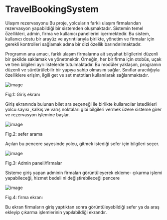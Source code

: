 # TravelBookingSystem
 Ulaşım rezervasyonu
Bu proje, yolcuların farklı ulaşım firmalarıdan rezervasyon yapabildiği bir sistemden oluşmaktadır. Sistemin temel ö̈zellikleri, admin, firma ve kullanıcı panellerini içermektedir. 
Bu sistem, kullanıcı dostu bir arayüz ve ayrıntılarıyla birlikte, yönetim ve firmalar için gerekli kontrolleri sağlamak adına bir dizi ö̈zellik barındırılmaktadır.

Programın ana amacı, farklı ulaşım firmalarına ait seyahat bilgilerini düzenli bir şekilde saklamak ve yönetmektir.
Örneğin, her bir firma için otobüs, uçak ve tren bilgileri ayrı listelerde tutulmaktadır. Bu modüler yaklaşım, programın düzenli ve sürdürülebilir bir yapıya sahip olmasını sağlar.
Sınıflar aracılığıyla özelliklere erişim, ilgili get ve set metotları kullanılarak sağlanmaktadır.
 
![image](https://github.com/user-attachments/assets/392aa3dc-2f0b-4f0f-940f-176dcb586ed4)

Fig.1: Giriş ekranı

Giriş ekranında bulunan bilet ara seçeneği ile birlikte kullanıcılar istedikleri yolcu sayısı ,kalkış ve varış noktaları gibi bilgileri vermek üzere sisteme girer ve rezervasyon işlemine başlar.

![image](https://github.com/user-attachments/assets/44c0b485-3cda-47bd-b53c-7cf1fc9a1720)

Fig.2: sefer arama

Açılan bu pencere sayesinde yolcu, gitmek istediği sefer için bilgileri seçer.

![image](https://github.com/user-attachments/assets/60cf9b73-643f-4808-8053-f78a72971b59)

Fig.3: Admin paneli/firmalar

Sisteme giriş yapan adminin firmaları görüntüleyerek ekleme- çıkarma işlemi yapabileceği, hizmet bedeli ni değiştirebileceği pencere

![image](https://github.com/user-attachments/assets/d6994f5d-533f-4a34-b9a1-238c9ae098d7)

Fig.4: firma ekranı

Bu ekran firmaların giriş yaptıktan sonra görüntüleyebildiği sefer ya da araş ekleyip çıkarma işlemlerinin yapılabildiği ekrandır.








